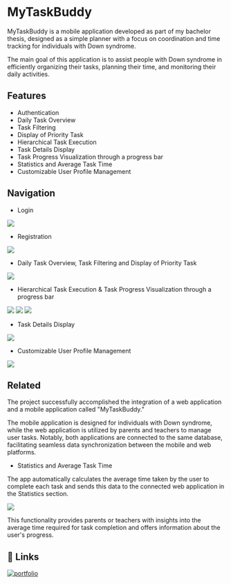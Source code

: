 # MyTaskBuddy


MyTaskBuddy is a mobile application developed as part of my bachelor thesis, designed as a simple planner with a focus on coordination and time tracking for individuals with Down syndrome. 

The main goal of this application is to assist people with Down syndrome in efficiently organizing their tasks, planning their time, and monitoring their daily activities.

## Features

- Authentication
- Daily Task Overview
- Task Filtering
- Display of Priority Task
- Hierarchical Task Execution
- Task Details Display
- Task Progress Visualization through a progress bar
- Statistics and Average Task Time
- Customizable User Profile Management
## Navigation

- Login

![](https://github.com/acato2/MyTaskBuddy/blob/main/assets/videos/login.gif)

- Registration

![](https://github.com/acato2/MyTaskBuddy/blob/main/assets/videos/registration.gif)

- Daily Task Overview, Task Filtering and Display of Priority Task

![](https://github.com/acato2/MyTaskBuddy/blob/main/assets/videos/tasks.gif)

- Hierarchical Task Execution & Task Progress Visualization through a progress bar

![](https://github.com/acato2/MyTaskBuddy/blob/main/assets/videos/substeps1.gif)
![](https://github.com/acato2/MyTaskBuddy/blob/main/assets/videos/substeps2.gif)
![](https://github.com/acato2/MyTaskBuddy/blob/main/assets/videos/substeps3.gif)

- Task Details Display

![](https://github.com/acato2/MyTaskBuddy/blob/main/assets/videos/taskdetails.gif)

- Customizable User Profile Management

![](https://github.com/acato2/MyTaskBuddy/blob/main/assets/videos/editprofile.gif)







## Related


The project successfully accomplished the integration of a web application and a mobile application called "MyTaskBuddy." 

The mobile application is designed for individuals with Down syndrome, while the web application is utilized by parents and teachers to manage user tasks. Notably, both applications are connected to the same database, facilitating seamless data synchronization between the mobile and web platforms.

- Statistics and Average Task Time

The app automatically calculates the average time taken by the user to complete each task and sends this data to the connected web application in the Statistics section. 

![](https://github.com/acato2/MyTaskBuddy/blob/main/assets/statistics.png)

This functionality provides parents or teachers with insights into the average time required for task completion and offers information about the user's progress.



## 🔗 Links
[![portfolio](https://img.shields.io/badge/WEB%20APPLICATION-000?style=for-the-badge&logo=React&logoColor=white)](https://github.com/smuratovic3/MyTaskBuddy)


